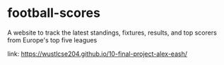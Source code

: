 # football-scores
A website to track the latest standings, fixtures, results, and top scorers from Europe's top five leagues 

link: https://wustlcse204.github.io/10-final-project-alex-eash/

